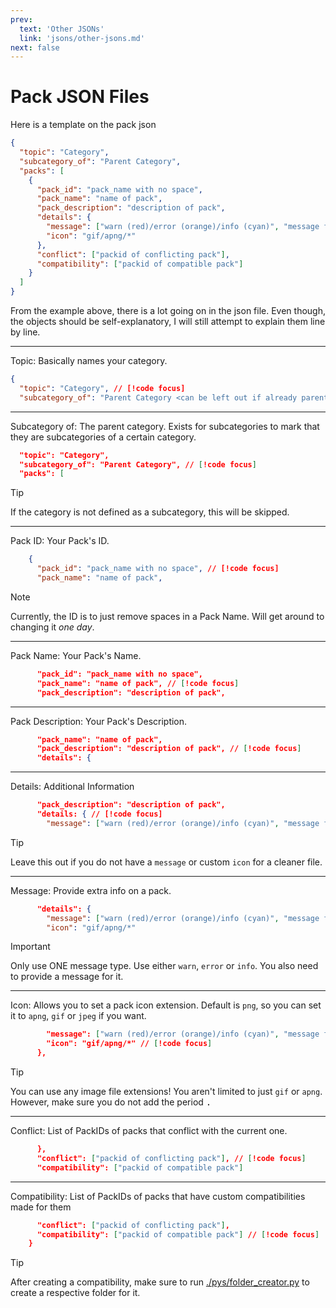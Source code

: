 ```yaml
---
prev:
  text: 'Other JSONs'
  link: 'jsons/other-jsons.md'
next: false
---
```

# Pack JSON Files

Here is a template on the pack json

```json
{
  "topic": "Category",
  "subcategory_of": "Parent Category",
  "packs": [
    {
      "pack_id": "pack_name with no space",
      "pack_name": "name of pack",
      "pack_description": "description of pack",
      "details": {
        "message": ["warn (red)/error (orange)/info (cyan)", "message for it"],
        "icon": "gif/apng/*"
      },
      "conflict": ["packid of conflicting pack"],
      "compatibility": ["packid of compatible pack"]
    }
  ]
}
```

From the example above, there is a lot going on in the json file. Even though, the objects should be self-explanatory, I will still attempt to explain them line by line.

---
Topic: Basically names your category.
```json
{
  "topic": "Category", // [!code focus]
  "subcategory_of": "Parent Category <can be left out if already parent>",
```
---
Subcategory of: The parent category. Exists for subcategories to mark that they are subcategories of a certain category.
```json
  "topic": "Category",
  "subcategory_of": "Parent Category", // [!code focus]
  "packs": [
```
> [!TIP]
>
> If the category is not defined as a subcategory, this will be skipped.
---
Pack ID: Your Pack's ID.
```json
    {
      "pack_id": "pack_name with no space", // [!code focus]
      "pack_name": "name of pack",
```
> [!NOTE]
> 
> Currently, the ID is to just remove spaces in a Pack Name. Will get around to changing it _one day_.
---
Pack Name: Your Pack's Name.
```json
      "pack_id": "pack_name with no space",
      "pack_name": "name of pack", // [!code focus]
      "pack_description": "description of pack",
```
---
Pack Description: Your Pack's Description.
```json
      "pack_name": "name of pack",
      "pack_description": "description of pack", // [!code focus]
      "details": {
```
---
Details: Additional Information
```json
      "pack_description": "description of pack",
      "details: { // [!code focus]
        "message": ["warn (red)/error (orange)/info (cyan)", "message for it"],
```
> [!TIP]
>
> Leave this out if you do not have a `message` or custom `icon` for a cleaner file.
---
Message: Provide extra info on a pack.
```json
      "details": {
        "message": ["warn (red)/error (orange)/info (cyan)", "message for it"], // [!code focus]
        "icon": "gif/apng/*"
```
> [!IMPORTANT]
>
> Only use ONE message type. Use either `warn`, `error` or `info`.
> You also need to provide a message for it.
---
Icon: Allows you to set a pack icon extension. Default is `png`, so you can set it to `apng`, `gif` or `jpeg` if you want.
```json
        "message": ["warn (red)/error (orange)/info (cyan)", "message for it"],
        "icon": "gif/apng/*" // [!code focus]
      },
```
> [!TIP]
>
> You can use any image file extensions! You aren't limited to just `gif` or `apng`.
> However, make sure you do not add the period <kbd>.</kbd>
---
Conflict: List of PackIDs of packs that conflict with the current one.
```json
      },
      "conflict": ["packid of conflicting pack"], // [!code focus]
      "compatibility": ["packid of compatible pack"]
```
---
Compatibility: List of PackIDs of packs that have custom compatibilities made for them
```json
      "conflict": ["packid of conflicting pack"],
      "compatibility": ["packid of compatible pack"] // [!code focus]
    }
```
> [!TIP]
>
> After creating a compatibility, make sure to run [./pys/folder_creator.py](https://github.com/BEComTweaks/resource-packs/blob/main/pys/folder_creator.py) to create a respective folder for it.
